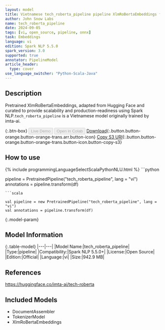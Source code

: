 ```yaml
---
layout: model
title: Vietnamese tech_roberta_pipeline pipeline XlmRoBertaEmbeddings from imta-ai
author: John Snow Labs
name: tech_roberta_pipeline
date: 2024-09-05
tags: [vi, open_source, pipeline, onnx]
task: Embeddings
language: vi
edition: Spark NLP 5.5.0
spark_version: 3.0
supported: true
annotator: PipelineModel
article_header:
  type: cover
use_language_switcher: "Python-Scala-Java"
---
```


## Description

Pretrained XlmRoBertaEmbeddings, adapted from Hugging Face and curated to provide scalability and production-readiness using Spark NLP.`tech_roberta_pipeline` is a Vietnamese model originally trained by imta-ai.

{:.btn-box}
<button class="button button-orange" disabled>Live Demo</button>
<button class="button button-orange" disabled>Open in Colab</button>
[Download](https://s3.amazonaws.com/auxdata.johnsnowlabs.com/public/models/tech_roberta_pipeline_vi_5.5.0_3.0_1725555933413.zip){:.button.button-orange.button-orange-trans.arr.button-icon}
[Copy S3 URI](s3://auxdata.johnsnowlabs.com/public/models/tech_roberta_pipeline_vi_5.5.0_3.0_1725555933413.zip){:.button.button-orange.button-orange-trans.button-icon.button-copy-s3}

## How to use



<div class="tabs-box" markdown="1">
{% include programmingLanguageSelectScalaPythonNLU.html %}
```python

pipeline = PretrainedPipeline("tech_roberta_pipeline", lang = "vi")
annotations =  pipeline.transform(df)   

```
```scala

val pipeline = new PretrainedPipeline("tech_roberta_pipeline", lang = "vi")
val annotations = pipeline.transform(df)

```
</div>

{:.model-param}
## Model Information

{:.table-model}
|---|---|
|Model Name:|tech_roberta_pipeline|
|Type:|pipeline|
|Compatibility:|Spark NLP 5.5.0+|
|License:|Open Source|
|Edition:|Official|
|Language:|vi|
|Size:|942.9 MB|

## References

https://huggingface.co/imta-ai/tech-roberta

## Included Models

- DocumentAssembler
- TokenizerModel
- XlmRoBertaEmbeddings